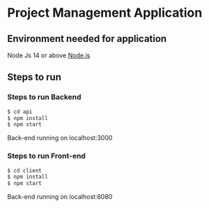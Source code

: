 # Project Management Application

## Environment needed for application

Node Js 14 or above [Node.js](https://nodejs.org/)

## Steps to run

### Steps to run Backend

```sh
$ cd api
$ npm install
$ npm start
```

Back-end running on localhost:3000

### Steps to run Front-end

```sh
$ cd client
$ npm install
$ npm start
```

Back-end running on localhost:8080
